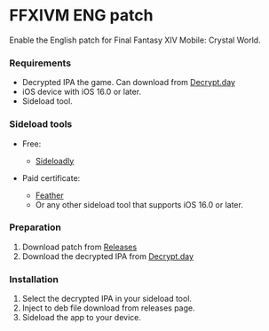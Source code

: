 # FFXIVM ENG patch

Enable the English patch for Final Fantasy XIV Mobile: Crystal World.

### Requirements

- Decrypted IPA the game. Can download from [Decrypt.day](https://decrypt.day/app/id6447952559)
- iOS device with iOS 16.0 or later.
- Sideload tool.

### Sideload tools

- Free:
  - [Sideloadly](https://sideloadly.io/)

- Paid certificate:
  - [Feather](https://github.com/khcrysalis/Feather)
  - Or any other sideload tool that supports iOS 16.0 or later.


### Preparation

1. Download patch from [Releases](und3fined/FFXIVM-en-patch/releases)
2. Download the decrypted IPA from [Decrypt.day](https://decrypt.day/app/id6447952559)

### Installation

1. Select the decrypted IPA in your sideload tool.
2. Inject to deb file download from releases page.
3. Sideload the app to your device.



